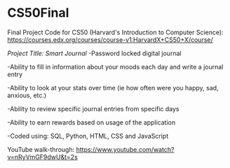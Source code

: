 # CS50Final
Final Project Code for CS50 (Harvard's Introduction to Computer Science): https://courses.edx.org/courses/course-v1:HarvardX+CS50+X/course/

*Project Title: Smart Journal*
-Password locked digital journal

-Ability to fill in information about your moods each day and write a journal entry

-Ability to look at your stats over time (ie how often were you happy, sad, anxious, etc.)

-Ability to review specific journal entries from specific days

-Ability to earn rewards based on usage of the application

-Coded using: SQL, Python, HTML, CSS and JavaScript


YouTube walk-through: https://www.youtube.com/watch?v=nRyVmGF9dwU&t=2s
